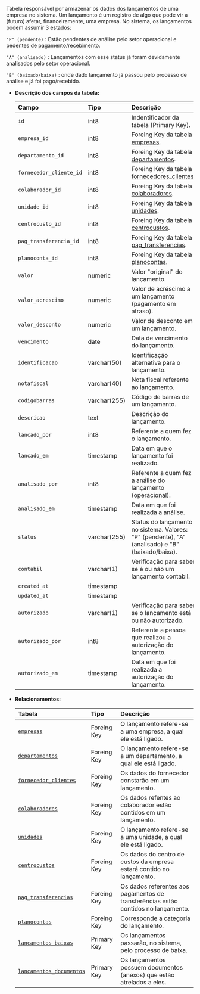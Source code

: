 Tabela responsável por armazenar os dados dos lançamentos de uma empresa no sistema. Um lançamento é um registro de algo que pode vir a (futuro) afetar, financeiramente, uma empresa. No sistema, os lançamentos podem assumir 3 estados: 

`"P" (pendente)`
:   Estão pendentes de análise pelo setor operacional e pedentes de pagamento/recebimento.  

`"A" (analisado)`
:   Lançamentos com esse status já foram devidamente analisados pelo setor operacional. 

`"B" (baixado/baixa)`
:   onde dado lançamento já passou pelo processo de análise e já foi pago/recebido.


- **Descrição dos campos da tabela:**

  | Campo                   | Tipo         | Descrição                                                                                        |
  | :---------------------- | :----------- | :----------------------------------------------------------------------------------------------- |
  | `id`                    | int8         | Indentificador da tabela (Primary Key).                                                          |
  | `empresa_id`            | int8         | Foreing Key da tabela [empresas](#empresas).                                                     |
  | `departamento_id`       | int8         | Foreing Key da tabela [departamentos](#departamentos).                                           |
  | `fornecedor_cliente_id` | int8         | Foreing Key da tabela [fornecedores_clientes](#fornecedores_clientes).                           |
  | `colaborador_id`        | int8         | Foreing Key da tabela [colaboradores](#colaboradores).                                           |
  | `unidade_id`            | int8         | Foreing Key da tabela [unidades](#centrocustos).                                                 |
  | `centrocusto_id`        | int8         | Foreing Key da tabela [centrocustos](#centrocustos).                                             |
  | `pag_transferencia_id`  | int8         | Foreing Key da tabela [pag_transferencias](#pag_transferencias).                                 |
  | `planoconta_id`         | int8         | Foreing Key da tabela [planocontas](#planocontas).                                               |
  | `valor`                 | numeric      | Valor "original" do lançamento.                                                                  |
  | `valor_acrescimo`       | numeric      | Valor de acréscimo a um lançamento (pagamento em atraso).                                        |
  | `valor_desconto`        | numeric      | Valor de desconto em um lançamento.                                                              |
  | `vencimento`            | date         | Data de vencimento do lançamento.                                                                |
  | `identificacao`         | varchar(50)  | Identificação alternativa para o lançamento.                                                     |
  | `notafiscal`            | varchar(40)  | Nota fiscal referente ao lançamento.                                                             |
  | `codigobarras`          | varchar(255) | Código de barras de um lançamento.                                                               |
  | `descricao`             | text         | Descrição do lançamento.                                                                         |
  | `lancado_por`           | int8         | Referente a quem fez o lançamento.                                                               |
  | `lancado_em`            | timestamp    | Data em que o lançamento foi realizado.                                                          |
  | `analisado_por`         | int8         | Referente a quem fez a análise do lançamento (operacional).                                      |
  | `analisado_em`          | timestamp    | Data em que foi realizada a análise.                                                             |
  | `status`                | varchar(255) | Status do lançamento no sistema. Valores: "P" (pendente), "A" (analisado) e "B" (baixado/baixa). |
  | `contabil`              | varchar(1)   | Verificação para saber se é ou não um lançamento contábil.                                       |
  | `created_at`            | timestamp    |                                                                                                  |
  | `updated_at`            | timestamp    |                                                                                                  |
  | `autorizado`            | varchar(1)   | Verificação para saber se o lançamento está ou não autorizado.                                   |
  | `autorizado_por`        | int8         | Referente a pessoa que realizou a autorização do lançamento.                                     |
  | `autorizado_em`         | timestamp    | Data em que foi realizada a autorização do lançamento.                                           |

- **Relacionamentos:**

  | Tabela                                              | Tipo        | Descrição                                                              |
  | :-------------------------------------------------- | :---------- | :--------------------------------------------------------------------- |
  | [`empresas`](#empresas)                             | Foreing Key | O lançamento refere-se a uma empresa, a qual ele está ligado.          |
  | [`departamentos`](#departamentos)                   | Foreing Key | O lançamento refere-se a um departamento, a qual ele está ligado.      |
  | [`fornecedor_clientes`](#fornecedor_clientes)       | Foreing Key | Os dados do fornecedor constarão em um lançamento.                     |
  | [`colaboradores`](#colaboradores)                   | Foreing Key | Os dados refentes ao colaborador estão contidos em um lançamento.      |
  | [`unidades`](#unidades)                             | Foreing Key | O lançamento refere-se a uma unidade, a qual ele está ligado.          |
  | [`centrocustos`](#centrocustos)                     | Foreing Key | Os dados do centro de custos da empresa estará contido no lançamento.  |
  | [`pag_transferencias`](#pag_transferencias)         | Foreing Key | Os dados referentes aos pagamentos de transferências estão contidos no lançamento. |
  | [`planocontas`](#planocontas)                       | Foreing Key | Corresponde a categoria do lançamento.                                 |
  | [`lancamentos_baixas`](#lancamentos_baixas)         | Primary Key | Os lançamentos passarão, no sistema, pelo processo de baixa.           |
  | [`lancamentos_documentos`](#lancamentos_documentos) | Primary Key | Os lançamentos possuem documentos (anexos) que estão atrelados a eles. |